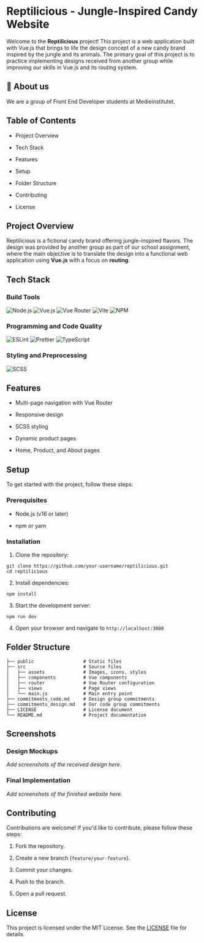 # Reptilicious - Jungle-Inspired Candy Website

Welcome to the **Reptilicious** project! This project is a web application built with Vue.js that brings to life the design concept of a new candy brand inspired by the jungle and its animals. The primary goal of this project is to practice implementing designs received from another group while improving our skills in Vue.js and its routing system.

## 🚀 About us
We are a group of Front End Developer students at Medieinstitutet.

## Table of Contents

-   Project Overview
    
-   Tech Stack
    
-   Features
    
-   Setup
    
-   Folder Structure
    
-   Contributing
    
-   License
    

## Project Overview

Reptilicious is a fictional candy brand offering jungle-inspired flavors. The design was provided by another group as part of our school assignment, where the main objective is to translate the design into a functional web application using **Vue.js** with a focus on **routing**.

## Tech Stack

### Build Tools

![Node.js](https://img.shields.io/badge/Node.js-339933?style=for-the-badge&logo=nodedotjs&logoColor=white) ![Vue.js](https://img.shields.io/badge/Vue.js-35495E?style=for-the-badge&logo=vue.js&logoColor=4FC08D) ![Vue Router](https://img.shields.io/badge/Vue_Router-35495E?style=for-the-badge&logo=vue.js&logoColor=4FC08D) ![Vite](https://img.shields.io/badge/Vite-646CFF?style=for-the-badge&logo=vite&logoColor=FFD62E) ![NPM](https://img.shields.io/badge/NPM-CB3837?style=for-the-badge&logo=npm&logoColor=white)

### Programming and Code Quality
![ESLint](https://img.shields.io/badge/ESLint-4B32C3?style=for-the-badge&logo=eslint&logoColor=white) ![Prettier](https://img.shields.io/badge/Prettier-F7B93E?style=for-the-badge&logo=prettier&logoColor=white) ![TypeScript](https://img.shields.io/badge/TypeScript-3178C6?style=for-the-badge&logo=typescript&logoColor=white)

### Styling and Preprocessing
![SCSS](https://img.shields.io/badge/SCSS-CC6699?style=for-the-badge&logo=sass&logoColor=white)    

## Features

-   Multi-page navigation with Vue Router
    
-   Responsive design
    
-   SCSS styling
    
-   Dynamic product pages
    
-   Home, Product, and About pages
    

## Setup

To get started with the project, follow these steps:

### Prerequisites

-   Node.js (v16 or later)
    
-   npm or yarn
    

### Installation

1.  Clone the repository:
    

```
git clone https://github.com/your-username/reptilicious.git
cd reptilicious
```

2.  Install dependencies:
    

```
npm install
```

3.  Start the development server:
    

```
npm run dev
```

4.  Open your browser and navigate to `http://localhost:3000`
    

## Folder Structure

```
├── public                  # Static files
├── src                     # Source files
│   ├── assets              # Images, icons, styles
│   ├── components          # Vue components
│   ├── router              # Vue Router configuration
│   ├── views               # Page views
│   └── main.js             # Main entry point
├── commitments_code.md     # Design group commitments
├── commitments_design.md   # Our code group commitments
├── LICENSE                 # License document
└── README.md               # Project documentation 

```

## Screenshots

### Design Mockups

_Add screenshots of the received design here._

### Final Implementation

_Add screenshots of the finished website here._


## Contributing

Contributions are welcome! If you'd like to contribute, please follow these steps:

1.  Fork the repository.
    
2.  Create a new branch (`feature/your-feature`).
    
3.  Commit your changes.
    
4.  Push to the branch.
    
5.  Open a pull request.
    

## License

This project is licensed under the MIT License. See the [LICENSE](LICENSE) file for details.